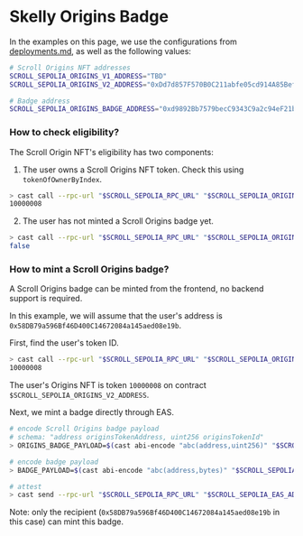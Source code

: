 # Skelly Origins Badge

In the examples on this page, we use the configurations from [deployments.md](./deployments.md), as well as the following values:

```bash
# Scroll Origins NFT addresses
SCROLL_SEPOLIA_ORIGINS_V1_ADDRESS="TBD"
SCROLL_SEPOLIA_ORIGINS_V2_ADDRESS="0xDd7d857F570B0C211abfe05cd914A85BefEC2464"

# Badge address
SCROLL_SEPOLIA_ORIGINS_BADGE_ADDRESS="0xd9892Bb7579becC9343C9a2c94eF21bc1e08d6d1"
```


### How to check eligibility?

The Scroll Origin NFT's eligibility has two components:

1. The user owns a Scroll Origins NFT token. Check this using `tokenOfOwnerByIndex`.

```bash
> cast call --rpc-url "$SCROLL_SEPOLIA_RPC_URL" "$SCROLL_SEPOLIA_ORIGINS_V2_ADDRESS" "tokenOfOwnerByIndex(address,uint256)(uint256)" 0x58DB79a596Bf46D400C14672084a145aed08e19b 0
10000008
```

2. The user has not minted a Scroll Origins badge yet.

```bash
> cast call --rpc-url "$SCROLL_SEPOLIA_RPC_URL" "$SCROLL_SEPOLIA_ORIGINS_BADGE_ADDRESS" "hasBadge(address)(bool)" "0xF138EdC6038C237e94450bcc9a7085a7b213cAf0"
false
```


### How to mint a Scroll Origins badge?

A Scroll Origins badge can be minted from the frontend, no backend support is required.

In this example, we will assume that the user's address is `0x58DB79a596Bf46D400C14672084a145aed08e19b`.

First, find the user's token ID.

```bash
> cast call --rpc-url "$SCROLL_SEPOLIA_RPC_URL" "$SCROLL_SEPOLIA_ORIGINS_V2_ADDRESS" "tokenOfOwnerByIndex(address,uint256)(uint256)" 0x58DB79a596Bf46D400C14672084a145aed08e19b 0
10000008
```

The user's Origins NFT is token `10000008` on contract `$SCROLL_SEPOLIA_ORIGINS_V2_ADDRESS`.

Next, we mint a badge directly through EAS.

```bash
# encode Scroll Origins badge payload
# schema: "address originsTokenAddress, uint256 originsTokenId"
> ORIGINS_BADGE_PAYLOAD=$(cast abi-encode "abc(address,uint256)" "$SCROLL_SEPOLIA_ORIGINS_V2_ADDRESS" "10000008")

# encode badge payload
> BADGE_PAYLOAD=$(cast abi-encode "abc(address,bytes)" "$SCROLL_SEPOLIA_ORIGINS_BADGE_ADDRESS" "$ORIGINS_BADGE_PAYLOAD")

# attest
> cast send --rpc-url "$SCROLL_SEPOLIA_RPC_URL" "$SCROLL_SEPOLIA_EAS_ADDRESS" "attest((bytes32,(address,uint64,bool,bytes32,bytes,uint256)))" "($SCROLL_SEPOLIA_BADGE_SCHEMA,(0x58DB79a596Bf46D400C14672084a145aed08e19b,0,false,0x0000000000000000000000000000000000000000000000000000000000000000,$BADGE_PAYLOAD,0))" --private-key "$SCROLL_SEPOLIA_PRIVATE_KEY"
```

Note: only the recipient (`0x58DB79a596Bf46D400C14672084a145aed08e19b` in this case) can mint this badge.
